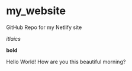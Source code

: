 # my_website
GitHub Repo for my Netlify site

*itlaics*

**bold**


Hello World! How are you this beautiful morning?


